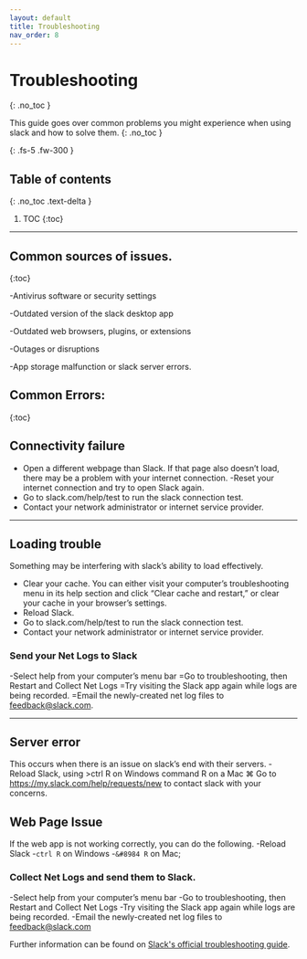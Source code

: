 ```yaml
---
layout: default
title: Troubleshooting
nav_order: 8
---
```


# Troubleshooting
{: .no_toc }

This guide goes over common problems you might experience when using slack and how to solve them.
{: .no_toc }


{: .fs-5 .fw-300 }

## Table of contents
{: .no_toc .text-delta }

1. TOC
{:toc}

---


## Common sources of issues.
{:toc}

-Antivirus software or security settings
<br />

-Outdated version of the slack desktop app
<br />

-Outdated web browsers, plugins, or extensions
<br />

-Outages or disruptions
<br />

-App storage malfunction or slack server errors.



## Common Errors:
{:toc}



## Connectivity failure
- Open a different webpage than Slack. If that page also doesn’t load, there may be a problem with your internet connection. 
-Reset your internet connection and try to open Slack again.
- Go to slack.com/help/test to run the slack connection test.
- Contact your network administrator or internet service provider.

- - -

## Loading trouble
Something may be interfering with slack’s ability to load effectively.

- Clear your cache.  You can either visit your computer’s troubleshooting menu in its help section and click “Clear cache and restart,” or clear your cache in your browser’s settings.
- Reload Slack.
- Go to slack.com/help/test to run the slack connection test.
- Contact your network administrator or internet service provider.

### Send your Net Logs to Slack
-Select help from your computer’s menu bar
=Go to troubleshooting, then Restart and Collect Net Logs
=Try visiting the Slack app again while logs are being recorded.
=Email the newly-created net log files to feedback@slack.com.

- - -

## Server error
This occurs when there is an issue on slack’s end with their servers.
-Reload Slack, using >ctrl R on Windows command R on a Mac &#8984;
Go to https://my.slack.com/help/requests/new to contact slack with your concerns.

## Web Page Issue
If the web app is not working correctly, you can do the following.
-Reload Slack
   -`ctrl R` on Windows
    -`&#8984 R` on Mac;

### Collect Net Logs and send them to Slack.
-Select help from your computer’s menu bar
-Go to troubleshooting, then Restart and Collect Net Logs
-Try visiting the Slack app again while logs are being recorded.
-Email the newly-created net log files to feedback@slack.com

Further information can be found on [Slack's official troubleshooting guide](https://slack.com/intl/en-ca/help/articles/205138367-Troubleshoot-connection-issues#h_26929910941549495877349).
